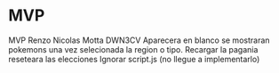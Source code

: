 # MVP
MVP
Renzo Nicolas Motta
DWN3CV 
Aparecera en blanco se mostraran pokemons una vez selecionada la region o tipo.
Recargar la pagania reseteara las elecciones
Ignorar script.js (no llegue a implementarlo)
